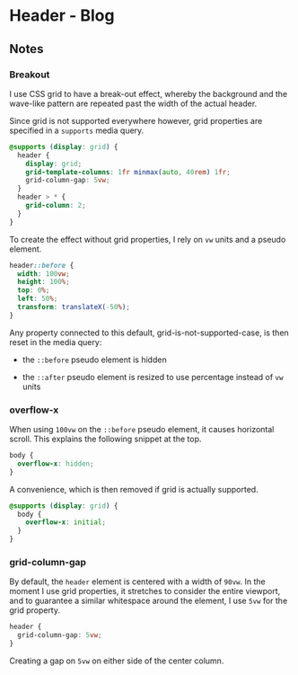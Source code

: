 # Header - Blog

## Notes

### Breakout

I use CSS grid to have a break-out effect, whereby the background and the wave-like pattern are repeated past the width of the actual header.

Since grid is not supported everywhere however, grid properties are specified in a `supports` media query.

```css
@supports (display: grid) {
  header {
    display: grid;
    grid-template-columns: 1fr minmax(auto, 40rem) 1fr;
    grid-column-gap: 5vw;
  }
  header > * {
    grid-column: 2;
  }
}
```

To create the effect without grid properties, I rely on `vw` units and a pseudo element.

```css
header::before {
  width: 100vw;
  height: 100%;
  top: 0%;
  left: 50%;
  transform: translateX(-50%);
}
```

Any property connected to this default, grid-is-not-supported-case, is then reset in the media query:

- the `::before` pseudo element is hidden

- the `::after` pseudo element is resized to use percentage instead of `vw` units

### overflow-x

When using `100vw` on the `::before` pseudo element, it causes horizontal scroll. This explains the following snippet at the top.

```css
body {
  overflow-x: hidden;
}
```

A convenience, which is then removed if grid is actually supported.

```css
@supports (display: grid) {
  body {
    overflow-x: initial;
  }
}
```

### grid-column-gap

By default, the `header` element is centered with a width of `90vw`. In the moment I use grid properties, it stretches to consider the entire viewport, and to guarantee a similar whitespace around the element, I use `5vw` for the grid property.

```css
header {
  grid-column-gap: 5vw;
}
```

Creating a gap on `5vw` on either side of the center column.
